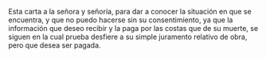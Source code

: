 Esta carta a la señora y señoría, para dar a conocer la situación en que se encuentra, y que no puedo hacerse sin su consentimiento, ya que la información que deseo recibir y la paga por las costas que de su muerte, se siguen en la cual prueba desfiere a su simple juramento relativo de obra, pero que desea ser pagada.